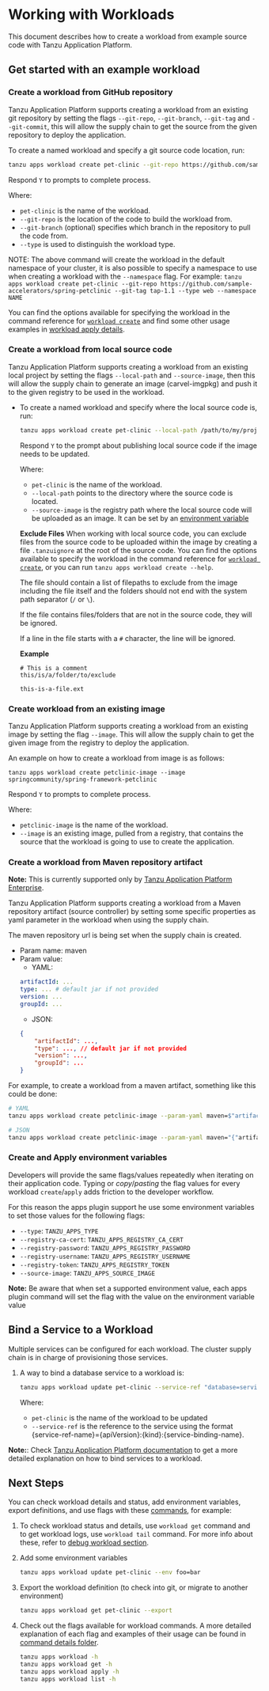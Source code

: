 # Working with Workloads

This document describes how to create a workload from example source code with Tanzu Application Platform.

## <a id="get-started"></a> Get started with an example workload

### <a id="workload-git"></a> Create a workload from GitHub repository

Tanzu Application Platform supports creating a workload from an existing git repository by setting the flags `--git-repo`, `--git-branch`, `--git-tag` and `--git-commit`, this will allow the supply chain to get the source from the given repository to deploy the application.

To create a named workload and specify a git source code location, run:

 ```bash
tanzu apps workload create pet-clinic --git-repo https://github.com/sample-accelerators/spring-petclinic --git-tag tap-1.1 --type web  
```

Respond `Y` to prompts to complete process.

Where:

- `pet-clinic` is the name of the workload.
- `--git-repo` is the location of the code to build the workload from.
- `--git-branch` (optional) specifies which branch in the repository to pull the code from.
- `--type` is used to distinguish the workload type.

NOTE: The above command will create the workload in the default namespace of your cluster, it is also possible to specify a namespace to use when creating a workload with the `--namespace` flag. For example: `tanzu apps workload create pet-clinic --git-repo https://github.com/sample-accelerators/spring-petclinic --git-tag tap-1.1 --type web --namespace NAME`

You can find the options available for specifying the workload in the command reference for [`workload create`](command-reference/tanzu_apps_workload_create.md) and find some other usage examples in [workload apply details](./commands-details/workload_create_update_apply.md).

### <a id="workload-local-source"></a> Create a workload from local source code

Tanzu Application Platform supports creating a workload from an existing local project by setting the flags `--local-path` and `--source-image`, then this will allow the supply chain to generate an image (carvel-imgpkg) and push it to the given registry to be used in the workload.

- To create a named workload and specify where the local source code is, run:

    ```bash
    tanzu apps workload create pet-clinic --local-path /path/to/my/project --source-image springio/petclinic
    ```

    Respond `Y` to the prompt about publishing local source code if the image needs to be updated.

    Where:

    - `pet-clinic` is the name of the workload.
    - `--local-path` points to the directory where the source code is located.
    - `--source-image` is the registry path where the local source code will be uploaded as an image. It can be set by an [environment variable](#env-vars)

    **Exclude Files**
    When working with local source code, you can exclude files from the source code to be uploaded within the image by creating a file `.tanzuignore` at the root of the source code. You can find the options available to specify the workload in the command reference for [`workload create`](command-reference/tanzu_apps_workload_create.md), or you can run `tanzu apps workload create --help`.
    
    The file should contain a list of filepaths to exclude from the image including the file itself and the folders should not end with the system path separator (`/` or `\`).

    If the file contains files/folders that are not in the source code, they will be ignored.

    If a line in the file starts with a `#` character, the line will be ignored.

    **Example**

    ```
    # This is a comment
    this/is/a/folder/to/exclude

    this-is-a-file.ext
    ```

### <a id="workload-image"></a> Create workload from an existing image

Tanzu Application Platform supports creating a workload from an existing image by setting the flag `--image`. This will allow the supply chain to get the given image from the registry to deploy the application.

An example on how to create a workload from image is as follows:

```console
tanzu apps workload create petclinic-image --image springcommunity/spring-framework-petclinic
```

Respond `Y` to prompts to complete process.

 Where:

- `petclinic-image` is the name of the workload.
- `--image` is an existing image, pulled from a registry, that contains the source that the workload is going to use to create the application.

### <a id="workload-maven"></a> Create a workload from Maven repository artifact

**Note:** This is currently supported only by [Tanzu Application Platform Enterprise](https://docs.vmware.com/en/VMware-Tanzu-Application-Platform/index.html).

Tanzu Application Platform supports creating a workload from a Maven repository artifact (source controller) by setting some specific properties as yaml parameter in the workload when using the supply chain.

The maven repository url is being set when the supply chain is created.

- Param name: maven
- Param value:
    - YAML:
    ```yaml
    artifactId: ...
    type: ... # default jar if not provided
    version: ...
    groupId: ...

    ``` 
    - JSON: 
    ```json
    {
        "artifactId": ...,
        "type": ..., // default jar if not provided
        "version": ...,
        "groupId": ...
    }
    ```

For example, to create a workload from a maven artifact, something like this could be done:

```bash
# YAML
tanzu apps workload create petclinic-image --param-yaml maven=$"artifactId:hello-world\ntype: jar\nversion: 0.0.1\ngroupId: carto.run"

# JSON
tanzu apps workload create petclinic-image --param-yaml maven="{"artifactId":"hello-world", "type": "jar", "version": "0.0.1", "groupId": "carto.run"}"
```

### <a id="env-vars"></a> Create and Apply environment variables

Developers will provide the same flags/values repeatedly when iterating on their application code.
Typing or *copy*/*pasting* the flag values for every workload `create`/`apply` adds friction to the developer workflow.

For this reason the apps plugin support he use some environment variables to set those values for the following flags:

- `--type`: `TANZU_APPS_TYPE`
- `--registry-ca-cert`: `TANZU_APPS_REGISTRY_CA_CERT`
- `--registry-password`: `TANZU_APPS_REGISTRY_PASSWORD`
- `--registry-username`: `TANZU_APPS_REGISTRY_USERNAME`
- `--registry-token`: `TANZU_APPS_REGISTRY_TOKEN`
- `--source-image`: `TANZU_APPS_SOURCE_IMAGE`

**Note:** Be aware that when set a supported environment value, each apps plugin command will set the flag with the value on the environment variable value

## <a id='service-binding'></a> Bind a Service to a Workload

Multiple services can be configured for each workload. The cluster supply chain is in charge of provisioning those services.

1. A way to bind a database service to a workload is:

    ```sh
    tanzu apps workload update pet-clinic --service-ref "database=services.tanzu.vmware.com/v1alpha1:MySQL:my-prod-db"
    ```

    Where:

    + `pet-clinic` is the name of the workload to be updated
    + `--service-ref` is the reference to the service using the format {service-ref-name}={apiVersion}:{kind}:{service-binding-name}. 

**Note:**: Check [Tanzu Application Platform documentation](https://docs-staging.vmware.com/en/draft/VMware-Tanzu-Application-Platform/1.2/tap/GUID-getting-started-consume-services.html#bind-an-application-workload-to-the-service-instance-6) to get a more detailed explanation on how to bind services to a workload.

## <a id='next-steps'></a> Next Steps

You can check workload details and status, add environment variables, export definitions, and use flags with these [commands](command-reference.md), for example:

1. To check workload status and details, use `workload get` command and to get workload logs, use `workload tail` command. For more info about these, refer to [debug workload section](debug-workload.md).

2. Add some environment variables

    ```bash
    tanzu apps workload update pet-clinic --env foo=bar
    ```

3. Export the workload definition (to check into git, or migrate to another environment)

    ```bash
    tanzu apps workload get pet-clinic --export
    ```

4. Check out the flags available for workload commands. A more detailed explanation of each flag and examples of their usage can be found in [command details folder](./commands-details/).

    ```bash
    tanzu apps workload -h
    tanzu apps workload get -h
    tanzu apps workload apply -h
    tanzu apps workload list -h
    ```

